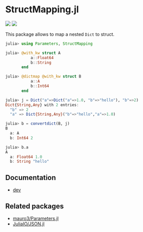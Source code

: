 # StructMapping.jl

[![][docs-dev-img]][docs-dev-url] [![][travis-img]][travis-url]

This package allows to map a nested `Dict` to struct.
```julia
julia> using Parameters, StructMapping

julia> @with_kw struct A
           a::Float64
           b::String
       end

julia> @dictmap @with_kw struct B
           a::A
           b::Int64
       end

julia> j = Dict("a"=>Dict("a"=>1.0, "b"=>"hello"), "b"=>2)
Dict{String,Any} with 2 entries:
  "b" => 2
  "a" => Dict{String,Any}("b"=>"hello","a"=>1.0)

julia> b = convertdict(B, j)
B
  a: A
  b: Int64 2

julia> b.a
A
  a: Float64 1.0
  b: String "hello"
```

## Documentation
* [dev][docs-dev-url]

## Related packages
* [mauro3/Parameters.jl](https://github.com/mauro3/Parameters.jl)
* [JuliaIO/JSON.jl](https://github.com/JuliaIO/JSON.jl)

[docs-dev-img]: https://img.shields.io/badge/docs-dev-blue.svg
[docs-dev-url]: https://matsueushi.github.io/StructMapping.jl/dev

[travis-img]: https://travis-ci.com/matsueushi/StructMapping.jl.svg?branch=master
[travis-url]: https://travis-ci.com/matsueushi/StructMapping.jl

